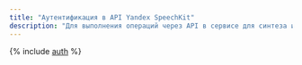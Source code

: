 ```yaml
---
title: "Аутентификация в API Yandex SpeechKit"
description: "Для выполнения операций через API в сервисе для синтеза и распознавания речи – Yandex SpeechKit, необходимо получить IAM-токен для сервисного, федеративного или Яндекс аккаунта."
---
```


{% include [auth](../../_includes/authentication-ml-services.md) %}
